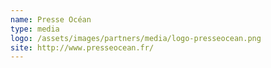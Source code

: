 ```yaml
---
name: Presse Océan
type: media
logo: /assets/images/partners/media/logo-presseocean.png
site: http://www.presseocean.fr/
---
```

